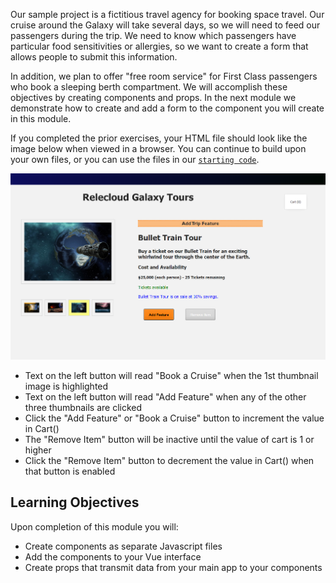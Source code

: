 Our sample project is a fictitious travel agency for booking space travel. Our cruise around the Galaxy will take several days, so we will need to feed our passengers during the trip. We need to know which passengers have particular food sensitivities or allergies, so we want to create a form that allows people to submit this information.

In addition, we plan to offer "free room service" for First Class passengers who book a sleeping berth compartment. We will accomplish these objectives by creating components and props. In the next module we demonstrate how to create and add a form to the component you will create in this module.

If you completed the prior exercises, your HTML file should look like the image below when viewed in a browser. You can continue to build upon your own files, or you can use the files in our [`starting code`](link).

![Screenshot showing the HTML page with a selected product image on the left and 4 thumbnail images below it. The third thumbnail from the left is highlighted with a yellow background. Product name and description are displayed on the right, with two paragraphs of text about the Bullet Train Tour. Below this is a computed property displaying Cost and Availability information. At the bottom are two buttons labeled "Add Feature" and "Remove Item". The "Remove Item" button is disabled](../media/m08-start.png)
- Text on the left button will read "Book a Cruise" when the 1st thumbnail image is highlighted
- Text on the left button will read "Add Feature" when any of the other three thumbnails are clicked
- Click the "Add Feature" or "Book a Cruise" button to increment the value in Cart()
- The "Remove Item" button will be inactive until the value of cart is 1 or higher
- Click the "Remove Item" button to decrement the value in Cart() when that button is enabled

## Learning Objectives

Upon completion of this module you will:

- Create components as separate Javascript files
- Add the components to your Vue interface
- Create props that transmit data from your main app to your components
